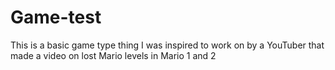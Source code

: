 # Game-test
This is a basic game type thing I was inspired to work on by a YouTuber that made a video on lost Mario levels in Mario 1 and 2
